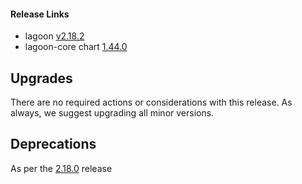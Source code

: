 #### Release Links
* lagoon [v2.18.2](https://github.com/uselagoon/lagoon/releases/tag/v2.18.2)
* lagoon-core chart [1.44.0](https://github.com/uselagoon/lagoon-charts/releases/tag/lagoon-core-1.44.0)

## Upgrades
There are no required actions or considerations with this release. As always, we suggest upgrading all minor versions.

## Deprecations
As per the  [2.18.0](./2.18.0.md) release
